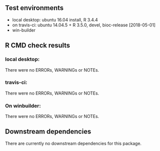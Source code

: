 ## Test environments

* local desktop: ubuntu 16.04 install, R 3.4.4
* on travis-ci: ubuntu 14.04.5 + R 3.5.0, devel, bioc-release [2018-05-01]
* win-builder

## R CMD check results

### local desktop:

There were no ERRORs, WARNINGs or NOTEs.

### travis-ci:

There were no ERRORs, WARNINGs or NOTEs.

### On winbuilder:

There were no ERRORs, WARNINGs or NOTEs.

## Downstream dependencies

There are currently no downstream dependencies for this package.

